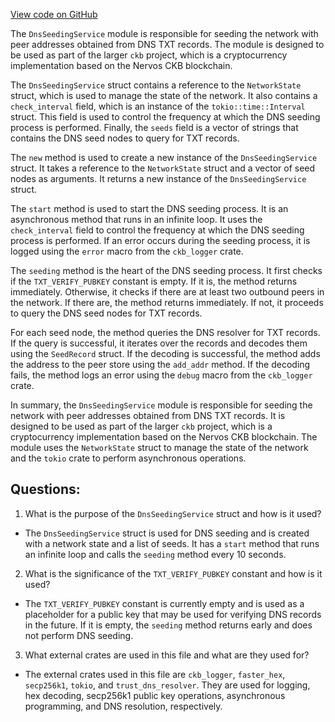 [View code on GitHub](https://github.com/nervosnetwork/ckb/blob/develop/network/src/services/dns_seeding/mod.rs)

The `DnsSeedingService` module is responsible for seeding the network with peer addresses obtained from DNS TXT records. The module is designed to be used as part of the larger `ckb` project, which is a cryptocurrency implementation based on the Nervos CKB blockchain.

The `DnsSeedingService` struct contains a reference to the `NetworkState` struct, which is used to manage the state of the network. It also contains a `check_interval` field, which is an instance of the `tokio::time::Interval` struct. This field is used to control the frequency at which the DNS seeding process is performed. Finally, the `seeds` field is a vector of strings that contains the DNS seed nodes to query for TXT records.

The `new` method is used to create a new instance of the `DnsSeedingService` struct. It takes a reference to the `NetworkState` struct and a vector of seed nodes as arguments. It returns a new instance of the `DnsSeedingService` struct.

The `start` method is used to start the DNS seeding process. It is an asynchronous method that runs in an infinite loop. It uses the `check_interval` field to control the frequency at which the DNS seeding process is performed. If an error occurs during the seeding process, it is logged using the `error` macro from the `ckb_logger` crate.

The `seeding` method is the heart of the DNS seeding process. It first checks if the `TXT_VERIFY_PUBKEY` constant is empty. If it is, the method returns immediately. Otherwise, it checks if there are at least two outbound peers in the network. If there are, the method returns immediately. If not, it proceeds to query the DNS seed nodes for TXT records.

For each seed node, the method queries the DNS resolver for TXT records. If the query is successful, it iterates over the records and decodes them using the `SeedRecord` struct. If the decoding is successful, the method adds the address to the peer store using the `add_addr` method. If the decoding fails, the method logs an error using the `debug` macro from the `ckb_logger` crate.

In summary, the `DnsSeedingService` module is responsible for seeding the network with peer addresses obtained from DNS TXT records. It is designed to be used as part of the larger `ckb` project, which is a cryptocurrency implementation based on the Nervos CKB blockchain. The module uses the `NetworkState` struct to manage the state of the network and the `tokio` crate to perform asynchronous operations.
## Questions:
 1. What is the purpose of the `DnsSeedingService` struct and how is it used?
- The `DnsSeedingService` struct is used for DNS seeding and is created with a network state and a list of seeds. It has a `start` method that runs an infinite loop and calls the `seeding` method every 10 seconds.
2. What is the significance of the `TXT_VERIFY_PUBKEY` constant and how is it used?
- The `TXT_VERIFY_PUBKEY` constant is currently empty and is used as a placeholder for a public key that may be used for verifying DNS records in the future. If it is empty, the `seeding` method returns early and does not perform DNS seeding.
3. What external crates are used in this file and what are they used for?
- The external crates used in this file are `ckb_logger`, `faster_hex`, `secp256k1`, `tokio`, and `trust_dns_resolver`. They are used for logging, hex decoding, secp256k1 public key operations, asynchronous programming, and DNS resolution, respectively.
